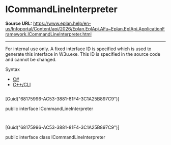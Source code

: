 # ICommandLineInterpreter

**Source URL:** https://www.eplan.help/en-us/Infoportal/Content/api/2026/Eplan.EplApi.AFu~Eplan.EplApi.ApplicationFramework.ICommandLineInterpreter.html

---

For internal use only. A fixed interface ID is specified which is used to generate this interface in W3u.exe. This ID is specified in the source code and cannot be changed.

Syntax

- [C#](#i-syntax-CS)
- [C++/CLI](#i-syntax-CPP2005)

```
```
[Guid("68175996-AC53-3881-81F4-3C1A25B897C9")]

public interface ICommandLineInterpreter
```
```

```
```
[Guid("68175996-AC53-3881-81F4-3C1A25B897C9")]

public interface class ICommandLineInterpreter
```
```
